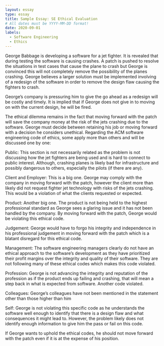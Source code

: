 ```yaml
---
layout: essay
type: essay
title: Sample Essay: SE Ethical Evaluation
# All dates must be YYYY-MM-DD format!
date: 2020-09-01
labels:
  - Software Engineering
  - Ethics
---
```

George Babbage is developing a software for a jet fighter. It is revealed that during testing the software is causing crashes. A patch is pushed to resolve the situations in test cases that cause the plane to crash but George is convinced this will not completely remove the possibility of the planes crashing. George believes a larger solution must be implemented involving of a redesign of the software in order to remove the design flaw causing the fighters to crash. 

George’s company is pressuring him to give the go ahead as a redesign will be costly and timely. It is implied that if George does not give in to moving on with the current design, he will be fired. 

The ethical dilemma remains in the fact that moving forward with the patch will save the company money at the risk of the jets crashing due to the software. George must decide between retaining his job or moving forward with a decision he considers unethical. Regarding the ACM software engineering code of ethics, some apply more than others and will be discussed one by one: 

Public: This section is not necessarily related as the problem is not discussing how the jet fighters are being used and is hard to connect to public interest. Although, crashing planes is likely bad for infrastructure and possibly dangerous to others, especially the pilots (if there are any). 

Client and Employer: This is a big one. George may comply with the company in moving forward with the patch, however the client more than likely did not request fighter jet technology with risks of the jets crashing. This would be a violation of what the clients requested or expected. 

Product: Another big one. The product is not being held to the highest professional standard as George sees a glaring issue and it has not been handled by the company. By moving forward with the patch, George would be violating this ethical code. 

Judgement: George would have to forgo his integrity and independence in his professional judgement in moving forward with the patch which is a blatant disregard for this ethical code. 

Management: The software engineering managers clearly do not have an ethical approach to the software’s development as they have prioritized their profit margins over the integrity and quality of their software. They are not following many of these ethical codes which makes this code violated. 

Profession: George is not advancing the integrity and reputation of the profession as if the product ends up failing and crashing, that will mean a step back in what is expected from software. Another code violated. 

Colleagues: George’s colleagues have not been mentioned in the statement other than those higher than him 

Self: George is not violating this specific code as he understands the software well enough to identify that there is a design flaw and what consequences it might lead to. However, the problem likely does not identify enough information to give him the pass or fail on this code. 

If George wants to uphold the ethical codes, he should not move forward with the patch even if it is at the expense of his position. 

